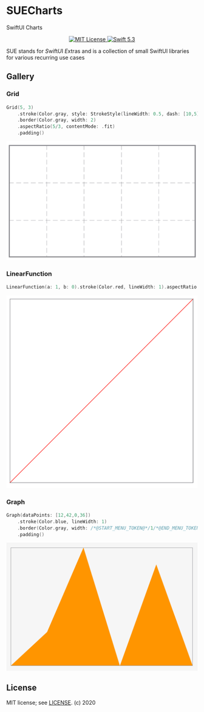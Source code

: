 # SUECharts

SwiftUI Charts

<p align="center">
<a href="LICENSE.md">
    <img src="https://img.shields.io/badge/license-MIT-brightgreen.svg" alt="MIT License">
</a>
<a href="https://swift.org">
    <img src="https://img.shields.io/badge/swift-5.3-brightgreen.svg" alt="Swift 5.3">
</a>

SUE stands for *S*wift*U*I *E*xtras and is a collection of small SwiftUI libraries for various recurring use cases

## Gallery

### Grid
```swift
Grid(5, 3)
    .stroke(Color.gray, style: StrokeStyle(lineWidth: 0.5, dash: [10,5]))
    .border(Color.gray, width: 2)
    .aspectRatio(5/3, contentMode: .fit)
    .padding()
```
![Grid](Doc/Grid.png)

### LinearFunction
```swift
LinearFunction(a: 1, b: 0).stroke(Color.red, lineWidth: 1).aspectRatio(1, contentMode: .fit).border(Color.gray, width: 1).padding()
```
![LinearFunction](Doc/LinearFunctionLight.png)


### Graph
```swift
Graph(dataPoints: [12,42,0,36])
    .stroke(Color.blue, lineWidth: 1)
    .border(Color.gray, width: /*@START_MENU_TOKEN@*/1/*@END_MENU_TOKEN@*/)
    .padding()
```
![Graph](Doc/GraphLight.png)

## License

MIT license; see [LICENSE](LICENSE.md).
(c) 2020
